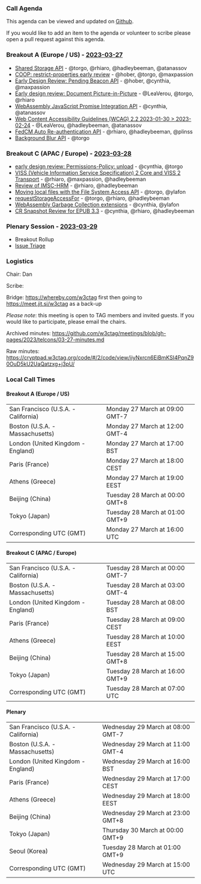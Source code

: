 ### Call Agenda

This agenda can be viewed and updated on [Github](https://github.com/w3ctag/meetings/blob/gh-pages/2023/telcons/03-27-agenda.md).

If you would like to add an item to the agenda or volunteer to scribe please open a pull request against this agenda.

### Breakout A (Europe / US) - [2023-03-27](https://www.timeanddate.com/worldclock/converter.html?iso=20230327T160000&p1=224&p2=43&p3=136&p4=195&p5=26&p6=33&p7=248&p8=235)

* [Shared Storage API](https://github.com/w3ctag/design-reviews/issues/747) - @torgo, @rhiaro, @hadleybeeman, @atanassov
* [COOP: restrict-properties early review](https://github.com/w3ctag/design-reviews/issues/760) - @hober, @torgo, @maxpassion
* [Early Design Review: Pending Beacon API](https://github.com/w3ctag/design-reviews/issues/776) - @hober, @cynthia, @maxpassion
* [Early design review: Document Picture-in-Picture](https://github.com/w3ctag/design-reviews/issues/798) - @LeaVerou, @torgo, @rhiaro
* [WebAssembly JavaScript Promise Integration API](https://github.com/w3ctag/design-reviews/issues/809) - @cynthia, @atanassov
* [Web Content Accessibility Guidelines (WCAG) 2.2 2023-01-30 > 2023-02-24](https://github.com/w3ctag/design-reviews/issues/811) - @LeaVerou, @hadleybeeman, @atanassov
* [FedCM Auto Re-authentication API](https://github.com/w3ctag/design-reviews/issues/813) - @rhiaro, @hadleybeeman, @plinss
* [Background Blur API](https://github.com/w3ctag/design-reviews/issues/826) - @torgo

### Breakout C (APAC / Europe) - [2023-03-28](https://www.timeanddate.com/worldclock/converter.html?iso=20230328T070000&p1=224&p2=43&p3=136&p4=195&p5=26&p6=33&p7=248&p8=235)

* [early design review: Permissions-Policy: unload](https://github.com/w3ctag/design-reviews/issues/738) - @cynthia, @torgo
* [VISS (Vehicle Information Service Specification) 2 Core and VISS 2 Transport](https://github.com/w3ctag/design-reviews/issues/768) - @rhiaro, @maxpassion, @hadleybeeman
* [Review of IMSC-HRM](https://github.com/w3ctag/design-reviews/issues/788) - @rhiaro, @hadleybeeman
* [Moving local files with the File System Access API](https://github.com/w3ctag/design-reviews/issues/805) - @torgo, @ylafon
* [requestStorageAccessFor](https://github.com/w3ctag/design-reviews/issues/808) - @torgo, @rhiaro, @hadleybeeman
* [WebAssembly Garbage Collection extensions](https://github.com/w3ctag/design-reviews/issues/814) - @cynthia, @ylafon
* [CR Snapshot Review for EPUB 3.3](https://github.com/w3ctag/design-reviews/issues/816) - @cynthia, @rhiaro, @hadleybeeman

### Plenary Session - [2023-03-29](https://www.timeanddate.com/worldclock/converter.html?iso=20230329T150000&p1=224&p2=43&p3=136&p4=195&p5=26&p6=33&p7=248&p8=235)

* Breakout Rollup
* [Issue Triage](https://github.com/w3ctag/design-reviews/issues?q=is%3Aissue+is%3Aopen+label%3A%22Progress%3A+untriaged%22)

### Logistics

Chair: Dan

Scribe:

Bridge: https://whereby.com/w3ctag first then going to https://meet.jit.si/w3ctag as a back-up

*Please note*: this meeting is open to TAG members and invited guests. If you would like to participate, please email the chairs.

Archived minutes: https://github.com/w3ctag/meetings/blob/gh-pages/2023/telcons/03-27-minutes.md

Raw minutes: https://cryptpad.w3ctag.org/code/#/2/code/view/iiyNxrcn6EiBmKSI4PqnZ90OuD5kU2UaQatzxg+j3pU/


### Local Call Times

#### Breakout A (Europe / US)

<table>
<tr><td> San Francisco (U.S.A. - California) <td> Monday 27 March at 09:00 GMT-7</td></tr>
<tr><td> Boston (U.S.A. - Massachusetts) <td> Monday 27 March at 12:00 GMT-4</td></tr>
<tr><td> London (United Kingdom - England) <td> Monday 27 March at 17:00 BST</td></tr>
<tr><td> Paris (France) <td> Monday 27 March at 18:00 CEST</td></tr>
<tr><td> Athens (Greece) <td> Monday 27 March at 19:00 EEST</td></tr>
<tr><td> Beijing (China) <td> Tuesday 28 March at 00:00 GMT+8</td></tr>
<tr><td> Tokyo (Japan) <td> Tuesday 28 March at 01:00 GMT+9</td></tr>
<tr><td> Corresponding UTC (GMT) <td> Monday 27 March at 16:00 UTC</td></tr>
</table>

#### Breakout C (APAC / Europe)

<table>
<tr><td> San Francisco (U.S.A. - California) <td> Tuesday 28 March at 00:00 GMT-7</td></tr>
<tr><td> Boston (U.S.A. - Massachusetts) <td> Tuesday 28 March at 03:00 GMT-4</td></tr>
<tr><td> London (United Kingdom - England) <td> Tuesday 28 March at 08:00 BST</td></tr>
<tr><td> Paris (France) <td> Tuesday 28 March at 09:00 CEST</td></tr>
<tr><td> Athens (Greece) <td> Tuesday 28 March at 10:00 EEST</td></tr>
<tr><td> Beijing (China) <td> Tuesday 28 March at 15:00 GMT+8</td></tr>
<tr><td> Tokyo (Japan) <td> Tuesday 28 March at 16:00 GMT+9</td></tr>
<tr><td> Corresponding UTC (GMT) <td> Tuesday 28 March at 07:00 UTC</td></tr>
</table>

#### Plenary

<table>
<tr><td> San Francisco (U.S.A. - California) <td> Wednesday 29 March at 08:00 GMT-7</td></tr>
<tr><td> Boston (U.S.A. - Massachusetts) <td> Wednesday 29 March at 11:00 GMT-4</td></tr>
<tr><td> London (United Kingdom - England) <td> Wednesday 29 March at 16:00 BST</td></tr>
<tr><td> Paris (France) <td> Wednesday 29 March at 17:00 CEST</td></tr>
<tr><td> Athens (Greece) <td> Wednesday 29 March at 18:00 EEST</td></tr>
<tr><td> Beijing (China) <td> Wednesday 29 March at 23:00 GMT+8</td></tr>
<tr><td> Tokyo (Japan) <td> Thursday 30 March at 00:00 GMT+9</td></tr>
<tr><td> Seoul (Korea) <td> Tuesday 28 March at 01:00 GMT+9</td></tr>
<tr><td> Corresponding UTC (GMT) <td> Wednesday 29 March at 15:00 UTC</td></tr>
</table>
